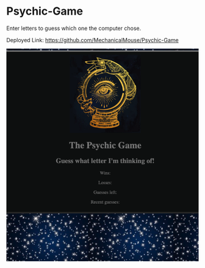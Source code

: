 # Psychic-Game

Enter letters to guess which one the computer chose.

Deployed Link: https://github.com/MechanicalMouse/Psychic-Game

<img src="assets/images/pgame.png">